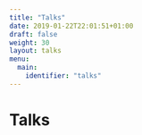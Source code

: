 ```yaml
---
title: "Talks"
date: 2019-01-22T22:01:51+01:00
draft: false
weight: 30
layout: talks
menu:
  main:
    identifier: "talks"
---
```


# Talks
